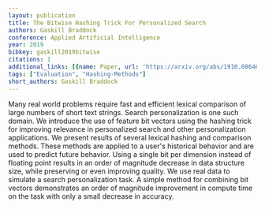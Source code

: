 ```yaml
---
layout: publication
title: The Bitwise Hashing Trick For Personalized Search
authors: Gaskill Braddock
conference: Applied Artificial Intelligence
year: 2019
bibkey: gaskill2019bitwise
citations: 1
additional_links: [{name: Paper, url: 'https://arxiv.org/abs/1910.08646'}]
tags: ["Evaluation", "Hashing-Methods"]
short_authors: Gaskill Braddock
---
```

Many real world problems require fast and efficient lexical comparison of
large numbers of short text strings. Search personalization is one such domain.
We introduce the use of feature bit vectors using the hashing trick for
improving relevance in personalized search and other personalization
applications. We present results of several lexical hashing and comparison
methods. These methods are applied to a user's historical behavior and are used
to predict future behavior. Using a single bit per dimension instead of
floating point results in an order of magnitude decrease in data structure
size, while preserving or even improving quality. We use real data to simulate
a search personalization task. A simple method for combining bit vectors
demonstrates an order of magnitude improvement in compute time on the task with
only a small decrease in accuracy.